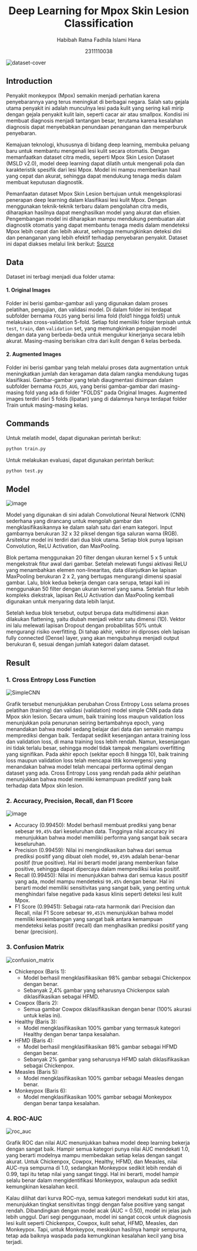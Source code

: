 <h1 align="center">Deep Learning for Mpox Skin Lesion Classification</h1>
<p align="center">Habibah Ratna Fadhila Islami Hana</p>
<p align="center">2311110038</p>

![dataset-cover](https://github.com/user-attachments/assets/469e6711-a3d0-4b53-8df9-0ba45f96f53c)

## Introduction
Penyakit monkeypox (Mpox) semakin menjadi perhatian karena penyebarannya yang terus meningkat di berbagai negara. Salah satu gejala utama penyakit ini adalah munculnya lesi pada kulit yang sering kali mirip dengan gejala penyakit kulit lain, seperti cacar air atau smallpox. Kondisi ini membuat diagnosis menjadi tantangan besar, terutama karena kesalahan diagnosis dapat menyebabkan penundaan penanganan dan memperburuk penyebaran.

Kemajuan teknologi, khususnya di bidang deep learning, membuka peluang baru untuk membantu mengenali lesi kulit secara otomatis. Dengan memanfaatkan dataset citra medis, seperti Mpox Skin Lesion Dataset (MSLD v2.0), model deep learning dapat dilatih untuk mengenali pola dan karakteristik spesifik dari lesi Mpox. Model ini mampu memberikan hasil yang cepat dan akurat, sehingga dapat mendukung tenaga medis dalam membuat keputusan diagnostik.

Pemanfaatan dataset Mpox Skin Lesion bertujuan untuk mengeksplorasi penerapan deep learning dalam klasifikasi lesi kulit Mpox. Dengan menggunakan teknik-teknik terbaru dalam pengolahan citra medis, diharapkan hasilnya dapat menghasilkan model yang akurat dan efisien. Pengembangan model ini diharapkan mampu mendukung pembuatan alat diagnostik otomatis yang dapat membantu tenaga medis dalam mendeteksi Mpox lebih cepat dan lebih akurat, sehingga memungkinkan deteksi dini dan penanganan yang lebih efektif terhadap penyebaran penyakit. Dataset ini dapat diakses melalui link berikut: [Source](https://www.kaggle.com/datasets/joydippaul/mpox-skin-lesion-dataset-version-20-msld-v20/data)

## Data
Dataset ini terbagi menjadi dua folder utama:
#### 1. Original Images
Folder ini berisi gambar-gambar asli yang digunakan dalam proses pelatihan, pengujian, dan validasi model. Di dalam folder ini terdapat subfolder bernama `FOLDS` yang berisi lima fold (fold1 hingga fold5) untuk melakukan cross-validation 5-fold. Setiap fold memiliki folder terpisah untuk `test`, `train`, dan `validation` set, yang memungkinkan pengujian model dengan data yang berbeda-beda untuk mengukur kinerjanya secara lebih akurat. Masing-masing berisikan citra dari kulit dengan 6 kelas berbeda.

#### 2. Augmented Images
Folder ini berisi gambar yang telah melalui proses data augmentation untuk meningkatkan jumlah dan keragaman data dalam rangka mendukung tugas klasifikasi. Gambar-gambar yang telah diaugmentasi disimpan dalam subfolder bernama `FOLDS_AUG`, yang berisi gambar-gambar dari masing-masing fold yang ada di folder "FOLDS" pada Original Images. Augmented images terdiri dari 5 folds (lipatan) yang di dalamnya hanya terdapat folder Train untuk masing-masing kelas. 

## Commands
Untuk melatih model, dapat digunakan perintah berikut:
```python
python train.py
```

Untuk melakukan evaluasi, dapat digunakan perintah berikut:
```python
python test.py
```

## Model
![image](https://github.com/user-attachments/assets/cf6e732c-fb21-4e64-a466-f87bdcd7c48d)

Model yang digunakan di sini adalah Convolutional Neural Network (CNN) sederhana yang dirancang untuk mengolah gambar dan mengklasifikasikannya ke dalam salah satu dari enam kategori. Input gambarnya berukuran 32 x 32 piksel dengan tiga saluran warna (RGB). Arsitektur model ini terdiri dari dua blok utama. Setiap blok punya lapisan Convolution, ReLU Activation, dan MaxPooling.

Blok pertama menggunakan 20 filter dengan ukuran kernel 5 x 5 untuk mengekstrak fitur awal dari gambar. Setelah melewati fungsi aktivasi ReLU yang menambahkan elemen non-linearitas, data dilanjutkan ke lapisan MaxPooling berukuran 2 x 2, yang bertugas mengurangi dimensi spasial gambar. Lalu, blok kedua bekerja dengan cara serupa, tetapi kali ini menggunakan 50 filter dengan ukuran kernel yang sama. Setelah fitur lebih kompleks diekstrak, lapisan ReLU Activation dan MaxPooling kembali digunakan untuk menyaring data lebih lanjut.

Setelah kedua blok tersebut, output berupa data multidimensi akan dilakukan flattening, yaitu diubah menjadi vektor satu dimensi (1D). Vektor ini lalu melewati lapisan Dropout dengan probabilitas 50% untuk mengurangi risiko overfitting. Di tahap akhir, vektor ini diproses oleh lapisan fully connected (Dense) layer, yang akan mengubahnya menjadi output berukuran 6, sesuai dengan jumlah kategori dalam dataset. 

## Result
### 1. Cross Entropy Loss Function
![SimpleCNN](https://github.com/user-attachments/assets/9aaf2ebf-ec84-468b-8547-cc78f7431bbc)

Grafik tersebut menunjukkan perubahan Cross Entropy Loss selama proses pelatihan (training) dan validasi (validation) model simple CNN pada data Mpox skin lesion. Secara umum, baik training loss maupun validation loss menunjukkan pola penurunan seiring bertambahnya epoch, yang menandakan bahwa model sedang belajar dari data dan semakin mampu memprediksi dengan baik. Terdapat sedikit kesenjangan antara training loss dan validation loss, di mana training loss lebih rendah. Namun, kesenjangan ini tidak terlalu besar, sehingga model tidak tampak mengalami overfitting yang signifikan. Pada akhir epoch (sekitar epoch 8 hingga 10), baik training loss maupun validation loss telah mencapai titik konvergensi yang menandakan bahwa model telah mencapai performa optimal dengan dataset yang ada. Cross Entropy Loss yang rendah pada akhir pelatihan menunjukkan bahwa model memiliki kemampuan prediktif yang baik terhadap data Mpox skin lesion. 

### 2. Accuracy, Precision, Recall, dan F1 Score
![image](https://github.com/user-attachments/assets/e695493f-0984-4a89-87a3-38376bc7000c)

- Accuracy (0.99450): Model berhasil membuat prediksi yang benar sebesar `99,45%` dari keseluruhan data. Tingginya nilai accuracy ini menunjukkan bahwa model memiliki performa yang sangat baik secara keseluruhan.
- Precision (0.99459): Nilai ini mengindikasikan bahwa dari semua prediksi positif yang dibuat oleh model, `99,459%` adalah benar-benar positif (true positive). Hal ini berarti model jarang memberikan false positive, sehingga dapat dipercaya dalam memprediksi kelas positif.
- Recall (0.99450): Nilai ini menunjukkan bahwa dari semua kasus positif yang ada, model mampu mendeteksi `99,45%` dengan benar. Hal ini berarti model memiliki sensitivitas yang sangat baik, yang penting untuk menghindari false negative pada kasus klinis seperti deteksi lesi kulit Mpox.
- F1 Score (0.99451): Sebagai rata-rata harmonik dari Precision dan Recall, nilai F1 Score sebesar `99,451%` menunjukkan bahwa model memiliki keseimbangan yang sangat baik antara kemampuan mendeteksi kelas positif (recall) dan menghasilkan prediksi positif yang benar (precision).

### 3. Confusion Matrix
![confusion_matrix](https://github.com/user-attachments/assets/86122326-340b-4cbb-af92-de8e3f28c7cf)

- Chickenpox (Baris 1):
    - Model berhasil mengklasifikasikan 98% gambar sebagai Chickenpox dengan benar.
    - Sebanyak 2,4% gambar yang seharusnya Chickenpox salah diklasifikasikan sebagai HFMD.
- Cowpox (Baris 2):
    - Semua gambar Cowpox diklasifikasikan dengan benar (100% akurasi untuk kelas ini).
- Healthy (Baris 3):
    - Model mengklasifikasikan 100% gambar yang termasuk kategori Healthy dengan benar tanpa kesalahan.
- HFMD (Baris 4):
    - Model berhasil mengklasifikasikan 98% gambar sebagai HFMD dengan benar.
    - Sebanyak 2% gambar yang seharusnya HFMD salah diklasifikasikan sebagai Chickenpox.
- Measles (Baris 5):
    - Model mengklasifikasikan 100% gambar sebagai Measles dengan benar.
- Monkeypox (Baris 6):
    - Model mengklasifikasikan 100% gambar sebagai Monkeypox dengan benar tanpa kesalahan.

### 4. ROC-AUC
![roc_auc](https://github.com/user-attachments/assets/58537900-d471-4d63-8f1f-37e9eb284c81)

Grafik ROC dan nilai AUC menunjukkan bahwa model deep learning bekerja dengan sangat baik. Hampir semua kategori punya nilai AUC mendekati 1.0, yang berarti modelnya mampu membedakan setiap kelas dengan sangat akurat. Untuk Chickenpox, Cowpox, Healthy, HFMD, dan Measles, nilai AUC-nya sempurna di 1.0, sedangkan Monkeypox sedikit lebih rendah di 0.99, tapi itu tetap nilai yang sangat tinggi. Hal ini berarti, model hampir selalu benar dalam mengidentifikasi Monkeypox, walaupun ada sedikit kemungkinan kesalahan kecil. 

Kalau dilihat dari kurva ROC-nya, semua kategori mendekati sudut kiri atas, menunjukkan tingkat sensitivitas tinggi dengan false positive yang sangat rendah. Dibandingkan dengan model acak (AUC = 0.50), model ini jelas jauh lebih unggul. Dari segi penggunaan, model ini sangat cocok untuk diagnosis lesi kulit seperti Chickenpox, Cowpox, kulit sehat, HFMD, Measles, dan Monkeypox. Tapi, untuk Monkeypox, meskipun hasilnya hampir sempurna, tetap ada baiknya waspada pada kemungkinan kesalahan kecil yang bisa terjadi.